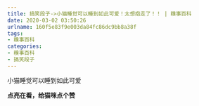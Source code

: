 ```yaml
---
title: 搞笑段子->小猫睡觉可以睡到如此可爱！太想抱走了！！ | 糗事百科
date: 2020-03-02 03:50:26
urlname: 160f5e83f9e003da84fc86dc9bb8a38f
tags: 
- 糗事百科
categories:
- 糗事百科
- 搞笑段子
---
```

小猫睡觉可以睡到如此可爱

**点亮在看，给猫咪点个赞**



